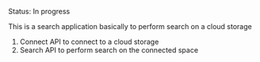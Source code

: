 Status: In progress

This is a search application basically to perform search on a cloud storage
1. Connect API to connect to a cloud storage
2. Search API to perform search on the connected space

